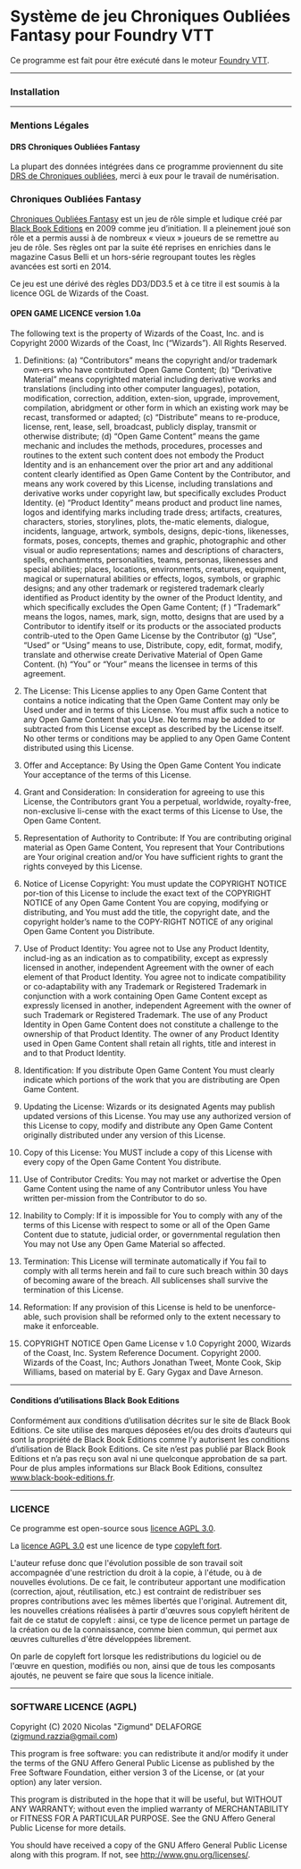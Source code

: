 # Système de jeu Chroniques Oubliées Fantasy pour Foundry VTT

Ce programme est fait pour être exécuté dans le moteur [Foundry VTT](https://foundryvtt.com/).

---
### Installation


---
### Mentions Légales

#### DRS Chroniques Oubliées Fantasy
La plupart des données intégrées dans ce programme proviennent du site [DRS de Chroniques oubliées](http://co-drs.org/), merci à eux pour le travail de numérisation.

### Chroniques Oubliées Fantasy
[Chroniques Oubliées Fantasy](http://www.black-book-editions.fr/catalogue.php?id=477) est un jeu de rôle simple et ludique créé par [Black Book Editions](http://www.black-book-editions.fr/) en 2009 comme jeu d’initiation.
Il a pleinement joué son rôle et a permis aussi à de nombreux « vieux » joueurs de se remettre au jeu de rôle. Ses règles ont par la suite été reprises en enrichies dans le magazine Casus Belli et un hors-série regroupant toutes les règles avancées est sorti en 2014.

Ce jeu est une dérivé des règles DD3/DD3.5 et à ce titre il est soumis à la licence OGL de Wizards of the Coast.

#### OPEN GAME LICENCE version 1.0a

The following text is the property of Wizards of the Coast, Inc. and is Copyright 2000 Wizards of the Coast, Inc (“Wizards”).
All Rights Reserved.

1. Definitions: (a) “Contributors” means the copyright and/or trademark own-ers who have contributed Open Game Content;
(b) “Derivative Material” means copyrighted material including derivative works and translations (including into other
computer languages), potation, modification, correction, addition, exten-sion, upgrade, improvement, compilation, abridgment
or other form in which an existing work may be recast, transformed or adapted; (c) “Distribute” means to re-produce,
license, rent, lease, sell, broadcast, publicly display, transmit or otherwise distribute; (d) “Open Game Content” means the
game mechanic and includes the methods, procedures, processes and routines to the extent such content does not embody
the Product Identity and is an enhancement over the prior art and any additional content clearly identified as Open Game
Content by the Contributor, and means any work covered by this License, including translations and derivative works under
copyright law, but specifically excludes Product Identity. (e) “Product Identity” means product and product line names, logos
and identifying marks including trade dress; artifacts, creatures, characters, stories, storylines, plots, the-matic elements, dialogue,
incidents, language, artwork, symbols, designs, depic-tions, likenesses, formats, poses, concepts, themes and graphic,
photographic and other visual or audio representations; names and descriptions of characters, spells, enchantments, personalities,
teams, personas, likenesses and special abilities; places, locations, environments, creatures, equipment, magical or
supernatural abilities or effects, logos, symbols, or graphic designs; and any other trademark or registered trademark clearly
identified as Product identity by the owner of the Product Identity, and which specifically excludes the Open Game Content;
(f ) “Trademark” means the logos, names, mark, sign, motto, designs that are used by a Contributor to identify itself or its
products or the associated products contrib-uted to the Open Game License by the Contributor (g) “Use”, “Used” or “Using”
means to use, Distribute, copy, edit, format, modify, translate and otherwise create Derivative Material of Open Game Content.
(h) “You” or “Your” means the licensee in terms of this agreement.

2. The License: This License applies to any Open Game Content that contains a notice indicating that the Open Game
Content may only be Used under and in terms of this License. You must affix such a notice to any Open Game Content that
you Use. No terms may be added to or subtracted from this License except as described by the License itself. No other terms
or conditions may be applied to any Open Game Content distributed using this License.

3. Offer and Acceptance: By Using the Open Game Content You indicate Your acceptance of the terms of this License.

4. Grant and Consideration: In consideration for agreeing to use this License, the Contributors grant You a perpetual,
worldwide, royalty-free, non-exclusive li-cense with the exact terms of this License to Use, the Open Game Content.

5. Representation of Authority to Contribute: If You are contributing original material as Open Game Content, You represent
that Your Contributions are Your original creation and/or You have sufficient rights to grant the rights conveyed by
this License.

6. Notice of License Copyright: You must update the COPYRIGHT NOTICE por-tion of this License to include the exact
text of the COPYRIGHT NOTICE of any Open Game Content You are copying, modifying or distributing, and You must
add the title, the copyright date, and the copyright holder’s name to the COPY-RIGHT NOTICE of any original Open Game
Content you Distribute.

7. Use of Product Identity: You agree not to Use any Product Identity, includ-ing as an indication as to compatibility, except
as expressly licensed in another, independent Agreement with the owner of each element of that Product Identity. You
agree not to indicate compatibility or co-adaptability with any Trademark or Registered Trademark in conjunction with a work
containing Open Game Content except as expressly licensed in another, independent Agreement with the owner of such
Trademark or Registered Trademark. The use of any Product Identity in Open Game Content does not constitute a challenge
to the ownership of that Product Identity. The owner of any Product Identity used in Open Game Content shall retain all rights,
title and interest in and to that Product Identity.

8. Identification: If you distribute Open Game Content You must clearly indicate which portions of the work that you are
distributing are Open Game Content.

9. Updating the License: Wizards or its designated Agents may publish updated versions of this License. You may use
any authorized version of this License to copy, modify and distribute any Open Game Content originally distributed under
any version of this License.

10. Copy of this License: You MUST include a copy of this License with every copy of the Open Game Content You distribute.

11. Use of Contributor Credits: You may not market or advertise the Open Game Content using the name of any Contributor
unless You have written per-mission from the Contributor to do so.

12. Inability to Comply: If it is impossible for You to comply with any of the terms of this License with respect to some or
all of the Open Game Content due to statute, judicial order, or governmental regulation then You may not Use any Open
Game Material so affected.

13. Termination: This License will terminate automatically if You fail to comply with all terms herein and fail to cure such
breach within 30 days of becoming aware of the breach. All sublicenses shall survive the termination of this License.

14. Reformation: If any provision of this License is held to be unenforce-able, such provision shall be reformed only to the
extent necessary to make it enforceable.

15. COPYRIGHT NOTICE
Open Game License v 1.0 Copyright 2000, Wizards of the Coast, Inc.
System Reference Document. Copyright 2000. Wizards of the Coast, Inc; Authors Jonathan Tweet, Monte Cook, Skip Williams,
based on material by E. Gary Gygax and Dave Arneson.

---

#### Conditions d’utilisations Black Book Editions
Conformément aux conditions d’utilisation décrites sur le site de Black Book Editions.
Ce site utilise des marques déposées et/ou des droits d’auteurs qui sont la propriété de Black Book Editions comme l’y autorisent les conditions d’utilisation de Black Book Editions. Ce site n’est pas publié par Black Book Editions et n’a pas reçu son aval ni une quelconque approbation de sa part. Pour de plus amples informations sur Black Book Editions, consultez www.black-book-editions.fr.

---

### LICENCE
Ce programme est open-source sous [licence AGPL 3.0](https://opensource.org/licenses/AGPL-3.0).

La [licence AGPL 3.0](https://opensource.org/licenses/AGPL-3.0) est une licence de type [copyleft fort](https://fr.wikipedia.org/wiki/Copyleft#Copyleft_fort_/_Copyleft_standard).

L'auteur refuse donc que l'évolution possible de son travail soit accompagnée d'une restriction du droit à la copie, à l'étude, ou à de nouvelles évolutions. De ce fait, le contributeur apportant une modification (correction, ajout, réutilisation, etc.) est contraint de redistribuer ses propres contributions avec les mêmes libertés que l'original. Autrement dit, les nouvelles créations réalisées à partir d'œuvres sous copyleft héritent de fait de ce statut de copyleft : ainsi, ce type de licence permet un partage de la création ou de la connaissance, comme bien commun, qui permet aux œuvres culturelles d'être développées librement.

On parle de copyleft fort lorsque les redistributions du logiciel ou de l'œuvre en question, modifiés ou non, ainsi que de tous les composants ajoutés, ne peuvent se faire que sous la licence initiale.

--- 

### SOFTWARE LICENCE (AGPL)

Copyright (C) 2020 Nicolas "Zigmund" DELAFORGE (zigmund.razzia@gmail.com)

This program is free software: you can redistribute it and/or modify
it under the terms of the GNU Affero General Public License as
published by the Free Software Foundation, either version 3 of the
License, or (at your option) any later version.

This program is distributed in the hope that it will be useful,
but WITHOUT ANY WARRANTY; without even the implied warranty of
MERCHANTABILITY or FITNESS FOR A PARTICULAR PURPOSE.  See the
GNU Affero General Public License for more details.

You should have received a copy of the GNU Affero General Public License
along with this program.  If not, see <http://www.gnu.org/licenses/>.
